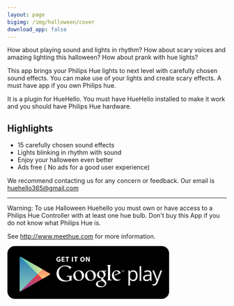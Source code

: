 ```yaml
---
layout: page
bigimg: /img/halloween/cover
download_app: false
---
```


How about playing sound and lights in rhythm? How about scary voices and amazing lighting this halloween? How about prank with hue lights?

This app brings your Philips Hue lights to next level with carefully chosen sound effects. You can make use of your lights and create scary effects. A must have app if you own Philips hue.

It is a plugin for HueHello. You must have HueHello installed to make it work and you should have Philips Hue hardware.

## Highlights
- 15 carefully chosen sound effects
- Lights blinking in rhythm with sound
- Enjoy your halloween even better
- Ads free ( No ads for a good user experience)


We recommend contacting us for any concern or feedback. Our email is huehello365@gmail.com

--- 

Warning: To use Halloween Huehello you must own or have access to a Philips Hue Controller with at least one hue bulb. Don't buy this App if you do not know what Philips Hue is. 

See http://www.meethue.com for more information.

<div class="download-assets">
<a target="_blank" href="https://play.google.com/store/apps/details?id=com.huehello.halloween&utm_source=huehello&utm_medium=website&utm_campaign=apppage">
      <img src="/img/googleplay.png">
    </a>
</div>